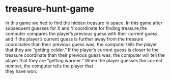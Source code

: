 # treasure-hunt-game
In this game we had to find the hidden treasure in space.
In this game after subsequent  guesses for X and Y coordinate for finding treasure,the computer compares the player’s previous guess with
their current guess, and if the player’s current guess is further away from the
treasure coordinates than their previous guess was, the computer tells the player
that they are “getting colder.”
If the player’s current guess is closer to the treasure coordinate than their
previous guess was, the computer will tell the player that they are “getting warmer.”
When the player guesses the correct number, the computer tells the player that   
they have won.

